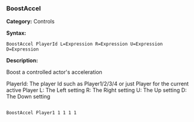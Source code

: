 ### BoostAccel

**Category:**
Controls

**Syntax:**

```scorpionengine
BoostAccel PlayerId L=Expression R=Expression U=Expression D=Expression
```

**Description:**

Boost a controlled actor's acceleration

PlayerId: The player Id such as Player1/2/3/4 or just Player for the current active Player
L: The Left setting
R: The Right setting
U: The Up setting
D: The Down setting

```scorpionengine

BoostAccel Player1 1 1 1 1

```
